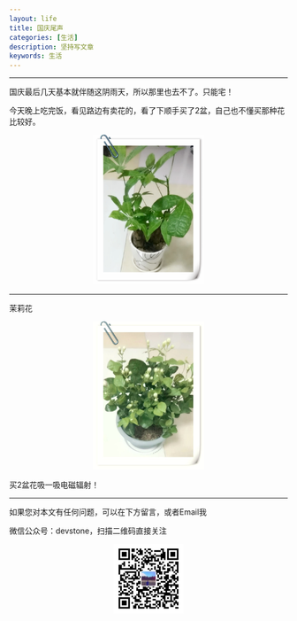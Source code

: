 ```yaml
---
layout: life
title: 国庆尾声
categories: [生活]
description: 坚持写文章
keywords: 生活
---
```


*************

国庆最后几天基本就伴随这阴雨天，所以那里也去不了。只能宅！

今天晚上吃完饭，看见路边有卖花的，看了下顺手买了2盆，自己也不懂买那种花比较好。

<center>
<img src="/life/2017/2017res/10-07/1.jpg" width="40%" height="40%" />
</center>

---

茉莉花
<center>
<img src="/life/2017/2017res/10-07/2.jpg" width="40%" height="40%" />
</center>

买2盆花吸一吸电磁辐射！

---

如果您对本文有任何问题，可以在下方留言，或者Email我 

微信公众号：devstone，扫描二维码直接关注

<center>
<img src="/res/img/blog/qrcode_for_devstone.jpg" width="25%" height="25%" />
</center>


